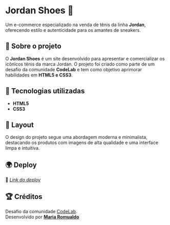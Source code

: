 # Jordan Shoes 👟

Um e-commerce especializado na venda de tênis da linha **Jordan**, oferecendo estilo e autenticidade para os amantes de sneakers.

## 📌 Sobre o projeto

O **Jordan Shoes** é um site desenvolvido para apresentar e comercializar os icônicos tênis da marca Jordan. O projeto foi criado como parte de um desafio da comunidade **CodeLab** e tem como objetivo aprimorar habilidades em **HTML5 e CSS3**.

## 🚀 Tecnologias utilizadas

- **HTML5**
- **CSS3**

## 🎨 Layout

O design do projeto segue uma abordagem moderna e minimalista, destacando os produtos com imagens de alta qualidade e uma interface limpa e intuitiva.

## 🌍 Deploy

🔗 [*Link do deploy*](https://mromualdo77.github.io/Desafio002-JordanShoes/)

## 🏆 Créditos

Desafio da comunidade [CodeLab](https://github.com/iuricode/desafios-frontend).\
Desenvolvido por [**Maria Romualdo**](https://github.com/mromualdo77/Desafio002-JordanShoes)


